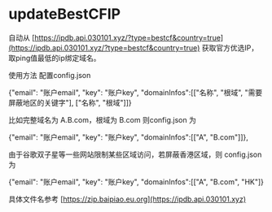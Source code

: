 # updateBestCFIP

自动从 [https://ipdb.api.030101.xyz/?type=bestcf&country=true](https://ipdb.api.030101.xyz/?type=bestcf&country=true) 获取官方优选IP，取ping值最低的ip绑定域名。

使用方法
配置config.json

{"email": "账户email", "key": "账户key", "domainInfos":[["名称", "根域", "需要屏蔽地区的关键字"], ["名称", "根域"]]}

比如完整域名为 A.B.com，根域为 B.com 则config.json 为

{"email": "账户email", "key": "账户key", "domainInfos":[["A", "B.com"]]},

由于谷歌双子星等一些网站限制某些区域访问，若屏蔽香港区域，则 config.json 为

{"email": "账户email", "key": "账户key", "domainInfos":[["A", "B.com", "HK"]}

具体文件名参考 [https://zip.baipiao.eu.org](https://ipdb.api.030101.xyz)
